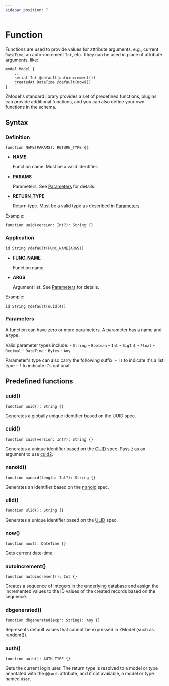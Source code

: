 ```yaml
---
sidebar_position: 7
---
```


# Function

Functions are used to provide values for attribute arguments, e.g., current `DateTime`, an auto-increment `Int`, etc. They can be used in place of attribute arguments, like:

```zmodel
model Model {
    ...
    serial Int @default(autoincrement())
    createdAt DateTime @default(now())
}
```

ZModel's standard library provides a set of predefined functions, plugins can provide additional functions, and you can also define your own functions in the schema.

## Syntax

### Definition

```zmodel
function NAME(PARAMS): RETURN_TYPE {}
```

-   **NAME**

    Function name. Must be a valid identifier.

-   **PARAMS**

    Parameters. See [Parameters](#parameters) for details.

-   **RETURN_TYPE**

    Return type. Must be a valid type as described in [Parameters](#parameters).

Example:

```zmodel
function uuid(version: Int?): String {}
```

### Application

```zmodel
id String @default(FUNC_NAME(ARGS))
```
-   **FUNC_NAME**

    Function name.

-   **ARGS**

    Argument list. See [Parameters](#parameters) for details.

Example:

```zmodel
id String @default(uuid(4))
```

### Parameters

A function can have zero or more parameters. A parameter has a name and a type.

Valid parameter types include:
    -   `String`
    -   `Boolean`
    -   `Int`
    -   `BigInt`
    -   `Float`
    -   `Decimal`
    -   `DateTime`
    -   `Bytes`
    -   `Any`

Parameter's type can also carry the following suffix:
    - `[]` to indicate it's a list type
    - `?` to indicate it's optional

## Predefined functions

### uuid()

```zmodel
function uuid(): String {}
```

Generates a globally unique identifier based on the UUID spec.

### cuid()

```zmodel
function cuid(version: Int?): String {}
```

Generates a unique identifier based on the [CUID](https://github.com/ericelliott/cuid) spec. Pass `2` as an argument to use [cuid2](https://github.com/paralleldrive/cuid2).

### nanoid()

```zmodel
function nanoid(length: Int?): String {}
```

Generates an identifier based on the [nanoid](https://github.com/ai/nanoid) spec.

### ulid()

```zmodel
function ulid(): String {}
```

Generates a unique identifier based on the [ULID](https://github.com/ulid/spec) spec.

### now()

```zmodel
function now(): DateTime {}
```

Gets current date-time.

### autoincrement()

```zmodel
function autoincrement(): Int {}
```

Creates a sequence of integers in the underlying database and assign the incremented
values to the ID values of the created records based on the sequence.

### dbgenerated()

```zmodel
function dbgenerated(expr: String): Any {}
```

Represents default values that cannot be expressed in ZModel (such as random()).

### auth()

```zmodel
function auth(): AUTH_TYPE {}
```

Gets the current login user. The return type is resolved to a model or type annotated with the `@@auth` attribute, and if not available, a model or type named `User`.
